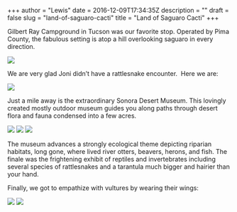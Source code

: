 +++
author = "Lewis"
date = 2016-12-09T17:34:35Z
description = ""
draft = false
slug = "land-of-saguaro-cacti"
title = "Land of Saguaro Cacti"
+++


Gilbert Ray Campground in Tucson was our favorite stop. Operated by Pima County, the fabulous setting is atop a hill overlooking saguaro in every direction. 

![](/images/2016/12/img_1690.jpg)

 We are very glad Joni didn’t have a rattlesnake encounter.  Here we are:

![](/images/2016/12/img_1694.jpg) 

 Just a mile away is the extraordinary Sonora Desert Museum. This lovingly created mostly outdoor museum guides you along paths through desert flora and fauna condensed into a few acres. 

![](/images/2016/12/img_1669.jpg)
![](/images/2016/12/img_1671.jpg)
![](/images/2016/12/img_1672.jpg) 

 The museum advances a strongly ecological theme depicting riparian habitats, long gone, where lived river otters, beavers, herons, and fish. The finale was the frightening exhibit of reptiles and invertebrates including several species of rattlesnakes and a tarantula much bigger and hairier than your hand. 

Finally, we got to empathize with vultures by wearing their wings:

![](/images/2016/12/img_1683.jpg)
![](/images/2016/12/img_1687.jpg)

